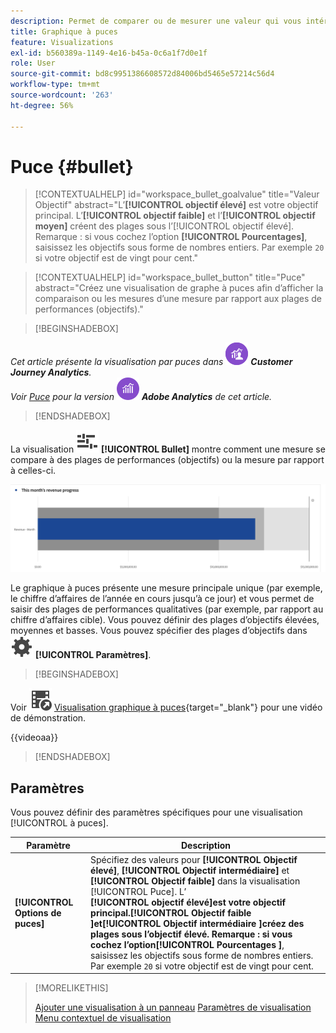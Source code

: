 ```yaml
---
description: Permet de comparer ou de mesurer une valeur qui vous intéresse par rapport à d’autres plages de performances (objectifs).
title: Graphique à puces
feature: Visualizations
exl-id: b560389a-1149-4e16-b45a-0c6a1f7d0e1f
role: User
source-git-commit: bd8c9951386608572d84006bd5465e57214c56d4
workflow-type: tm+mt
source-wordcount: '263'
ht-degree: 56%

---
```


# Puce {#bullet}

<!-- markdownlint-disable MD034 -->

>[!CONTEXTUALHELP]
>id="workspace_bullet_goalvalue"
>title="Valeur Objectif"
>abstract="L’**[!UICONTROL objectif élevé]** est votre objectif principal. L’**[!UICONTROL objectif faible]** et l’**[!UICONTROL objectif moyen]** créent des plages sous l’[!UICONTROL objectif élevé]. Remarque : si vous cochez l’option **[!UICONTROL Pourcentages]**, saisissez les objectifs sous forme de nombres entiers. Par exemple `20` si votre objectif est de vingt pour cent."

<!-- markdownlint-enable MD034 -->

<!-- markdownlint-disable MD034 -->

>[!CONTEXTUALHELP]
>id="workspace_bullet_button"
>title="Puce"
>abstract="Créez une visualisation de graphe à puces afin d’afficher la comparaison ou les mesures d’une mesure par rapport aux plages de performances (objectifs)."

<!-- markdownlint-enable MD034 -->

>[!BEGINSHADEBOX]

_Cet article présente la visualisation par puces dans_ ![CustomerJourneyAnalytics](/help/assets/icons/CustomerJourneyAnalytics.svg) _**Customer Journey Analytics**._<br/>_Voir [Puce](https://experienceleague.adobe.com/en/docs/analytics/analyze/analysis-workspace/visualizations/bullet-graph) pour la version_ ![AdobeAnalytics](/help/assets/icons/AdobeAnalytics.svg) _**Adobe Analytics** de cet article._

>[!ENDSHADEBOX]

La visualisation ![GraphBullet](/help/assets/icons/GraphBullet.svg) **[!UICONTROL Bullet]** montre comment une mesure se compare à des plages de performances (objectifs) ou la mesure par rapport à celles-ci.

![Visualisation sous forme de graphique à puces](assets/bullet.png)

Le graphique à puces présente une mesure principale unique (par exemple, le chiffre d’affaires de l’année en cours jusqu’à ce jour) et vous permet de saisir des plages de performances qualitatives (par exemple, par rapport au chiffre d’affaires cible). Vous pouvez définir des plages d’objectifs élevées, moyennes et basses. Vous pouvez spécifier des plages d’objectifs dans ![Paramètre](/help/assets/icons/Setting.svg) **[!UICONTROL Paramètres]**.

>[!BEGINSHADEBOX]

Voir ![VideoCheckedOut](/help/assets/icons/VideoCheckedOut.svg) [Visualisation graphique à puces](https://video.tv.adobe.com/v/23989/?quality=12/?quality=12&learn=on){target="_blank"} pour une vidéo de démonstration.

{{videoaa}}

>[!ENDSHADEBOX]


## Paramètres

Vous pouvez définir des paramètres spécifiques pour une visualisation [!UICONTROL à puces].

| Paramètre | Description |
|---|---|
| **[!UICONTROL Options de puces]** | Spécifiez des valeurs pour **[!UICONTROL Objectif élevé]**, **[!UICONTROL Objectif intermédiaire]** et **[!UICONTROL Objectif faible]** dans la visualisation [!UICONTROL Puce]. L’<br/>**[!UICONTROL objectif élevé&#x200B;]**est votre objectif principal.**[!UICONTROL  Objectif faible ]**et**[!UICONTROL  Objectif intermédiaire ]**créez des plages sous l’objectif élevé. Remarque : si vous cochez l’option**[!UICONTROL  Pourcentages ]**, saisissez les objectifs sous forme de nombres entiers. Par exemple `20` si votre objectif est de vingt pour cent. |

>[!MORELIKETHIS]
>
>[Ajouter une visualisation à un panneau](/help/analysis-workspace/visualizations/freeform-analysis-visualizations.md#add-visualizations-to-a-panel)
>[Paramètres de visualisation ](/help/analysis-workspace/visualizations/freeform-analysis-visualizations.md#settings)
>[Menu contextuel de visualisation](/help/analysis-workspace/visualizations/freeform-analysis-visualizations.md#context-menu)
>

